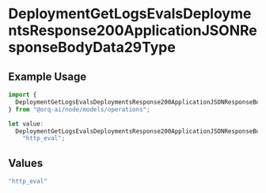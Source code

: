 # DeploymentGetLogsEvalsDeploymentsResponse200ApplicationJSONResponseBodyData29Type

## Example Usage

```typescript
import {
  DeploymentGetLogsEvalsDeploymentsResponse200ApplicationJSONResponseBodyData29Type,
} from "@orq-ai/node/models/operations";

let value:
  DeploymentGetLogsEvalsDeploymentsResponse200ApplicationJSONResponseBodyData29Type =
    "http_eval";
```

## Values

```typescript
"http_eval"
```